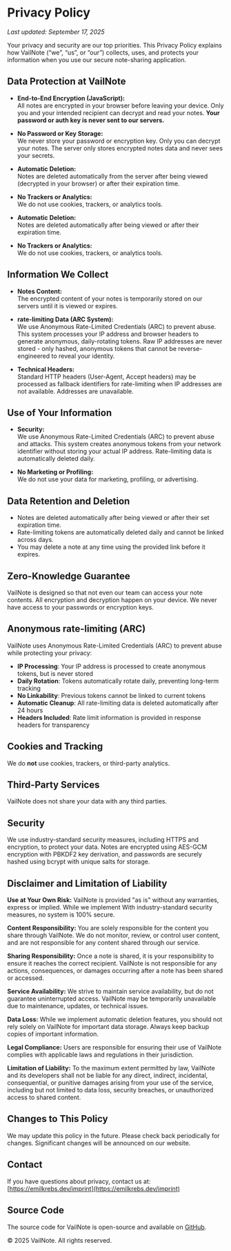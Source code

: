 # Privacy Policy

_Last updated: September 17, 2025_

Your privacy and security are our top priorities. This Privacy Policy explains how VailNote (“we”, “us”, or “our”)
collects, uses, and protects your information when you use our secure note-sharing application.

## Data Protection at VailNote

- **End-to-End Encryption (JavaScript):**\
  All notes are encrypted in your browser before leaving your device. Only you and your intended recipient can decrypt
  and read your notes. **Your password or auth key is never sent to our servers.**

- **No Password or Key Storage:**\
  We never store your password or encryption key. Only you can decrypt your notes. The server only stores encrypted
  notes data and never sees your secrets.

- **Automatic Deletion:**\
  Notes are deleted automatically from the server after being viewed (decrypted in your browser) or after their
  expiration time.

- **No Trackers or Analytics:**\
  We do not use cookies, trackers, or analytics tools.

- **Automatic Deletion:**\
  Notes are deleted automatically after being viewed or after their expiration time.

- **No Trackers or Analytics:**\
  We do not use cookies, trackers, or analytics tools.

## Information We Collect

- **Notes Content:**\
  The encrypted content of your notes is temporarily stored on our servers until it is viewed or expires.

- **rate-limiting Data (ARC System):**\
  We use Anonymous Rate-Limited Credentials (ARC) to prevent abuse. This system processes your IP address and browser
  headers to generate anonymous, daily-rotating tokens. Raw IP addresses are never stored - only hashed, anonymous
  tokens that cannot be reverse-engineered to reveal your identity.

- **Technical Headers:**\
  Standard HTTP headers (User-Agent, Accept headers) may be processed as fallback identifiers for rate-limiting when IP
  addresses are not available. Addresses are unavailable.

## Use of Your Information

- **Security:**\
  We use Anonymous Rate-Limited Credentials (ARC) to prevent abuse and attacks. This system creates anonymous tokens
  from your network identifier without storing your actual IP address. Rate-limiting data is automatically deleted
  daily.

- **No Marketing or Profiling:**\
  We do not use your data for marketing, profiling, or advertising.

## Data Retention and Deletion

- Notes are deleted automatically after being viewed or after their set expiration time.
- Rate-limiting tokens are automatically deleted daily and cannot be linked across days.
- You may delete a note at any time using the provided link before it expires.

## Zero-Knowledge Guarantee

VailNote is designed so that not even our team can access your note contents. All encryption and decryption happen on
your device. We never have access to your passwords or encryption keys.

## Anonymous rate-limiting (ARC)

VailNote uses Anonymous Rate-Limited Credentials (ARC) to prevent abuse while protecting your privacy:

- **IP Processing**: Your IP address is processed to create anonymous tokens, but is never stored
- **Daily Rotation**: Tokens automatically rotate daily, preventing long-term tracking
- **No Linkability**: Previous tokens cannot be linked to current tokens
- **Automatic Cleanup**: All rate-limiting data is deleted automatically after 24 hours
- **Headers Included**: Rate limit information is provided in response headers for transparency

## Cookies and Tracking

We do **not** use cookies, trackers, or third-party analytics.

## Third-Party Services

VailNote does not share your data with any third parties.

## Security

We use industry-standard security measures, including HTTPS and encryption, to protect your data. Notes are encrypted
using AES-GCM encryption with PBKDF2 key derivation, and passwords are securely hashed using bcrypt with unique salts
for storage.

## Disclaimer and Limitation of Liability

**Use at Your Own Risk:** VailNote is provided "as is" without any warranties, express or implied. While we implement
With industry-standard security measures, no system is 100% secure.

**Content Responsibility:** You are solely responsible for the content you share through VailNote. We do not monitor,
review, or control user content, and are not responsible for any content shared through our service.

**Sharing Responsibility:** Once a note is shared, it is your responsibility to ensure it reaches the correct recipient.
VailNote is not responsible for any actions, consequences, or damages occurring after a note has been shared or
accessed.

**Service Availability:** We strive to maintain service availability, but do not guarantee uninterrupted access.
VailNote may be temporarily unavailable due to maintenance, updates, or technical issues.

**Data Loss:** While we implement automatic deletion features, you should not rely solely on VailNote for important data
storage. Always keep backup copies of important information.

**Legal Compliance:** Users are responsible for ensuring their use of VailNote complies with applicable laws and
regulations in their jurisdiction.

**Limitation of Liability:** To the maximum extent permitted by law, VailNote and its developers shall not be liable for
any direct, indirect, incidental, consequential, or punitive damages arising from your use of the service, including but
not limited to data loss, security breaches, or unauthorized access to shared content.

## Changes to This Policy

We may update this policy in the future. Please check back periodically for changes. Significant changes will be
announced on our website.

## Contact

If you have questions about privacy, contact us at:\
[https://emilkrebs.dev/imprint](https://emilkrebs.dev/imprint)

## Source Code

The source code for VailNote is open-source and available on [GitHub](https://github.com/emilkrebs/VailNote).

© 2025 VailNote. All rights reserved.

